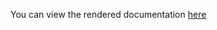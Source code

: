 You can view the rendered documentation
[here](https://htmlpreview.github.io/?https://github.com/civboot/civlua/main/lib/tso/README.html)
